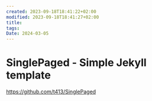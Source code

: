 ```yaml
---
created: 2023-09-18T18:41:22+02:00
modified: 2023-09-18T18:41:27+02:00
title: 
tags: 
Date: 2024-03-05
---
```


# 
# SinglePaged - Simple Jekyll template

https://github.com/t413/SinglePaged
